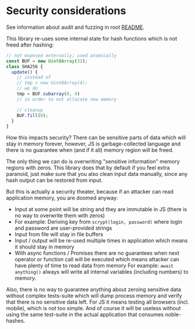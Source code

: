 # Security considerations

See information about audit and fuzzing in root [README](../README.md).

This library re-uses some internal state for hash functions which is not freed after hashing:

```js
// not exposed externally; used atomically
const BUF = new Uint8Array(32);
class SHA256 {
  update() {
    // instead of
    // tmp = new Uint8Array(4);
    // we do
    tmp = BUF.subarray(0, 4)
    // in order to not allocate new memory

    // cleanup
    BUF.fill(0);
  }
}
```

How this impacts security? There can be sensitive parts of data which will stay in memory forever,
however, JS is garbage-collected language and there is no guarantee when (and if it all)
memory region will be freed.

The only thing we can do is overwriting "sensitive information" memory regions with zeros.
This library does that by default if you feel extra paranoid, just make sure that you also
clean input data manually, since any hash output can be restored from input.

But this is actually a security theater, because if an attacker can read application memory,
you are doomed anyway:

- Input at some point will be string and they are immutable in JS (there is no way to overwrite them with zeros)
- For example: Deriving key from `scrypt(login, password)` where login and password are user-provided strings
- Input from file will stay in file buffers
- Input / output will be re-used multiple times in application which means it should stay in memory
- With async functions / Promises there are no guarantees when next operator or function call will be executed which means attacker can have plenty of time to read data from memory
  For example: `await anything()` always will write all internal variables (including numbers) to memory.

Also, there is no way to guarantee anything about zeroing sensitive data without complex tests-suite which will dump process memory and verify that there is no sensitive data left. For JS it means testing all browsers (incl. mobile), which is not too simple. And of course it will be useless without using the same test-suite in the actual application that consumes noble-hashes.
